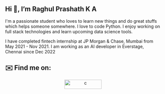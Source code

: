 
## **Hi 👋, I’m Raghul Prashath K A**

I'm a passionate student who loves to learn new things and do great stuffs which helps someone somewhere. I love to code Python. I enjoy working on full stack technologies and learn upcoming data science tools.
</br>

I have completed fintech internship at JP Morgan & Chase, Mumbai from May 2021 - Nov 2021.
I am working as an AI developer in Everstage, Chennai since Dec 2022 
</br>

## **✉️ Find me on:**
<p align="center">
  <a href="https://www.linkedin.com/in/raghulprashathka/" target="_blank"> <img src="https://img.shields.io/badge/LinkedIn-0077B5?style=for-the-badge&logo=linkedin&logoColor=white" alt="c" width="120" height="30"/>
</p>

